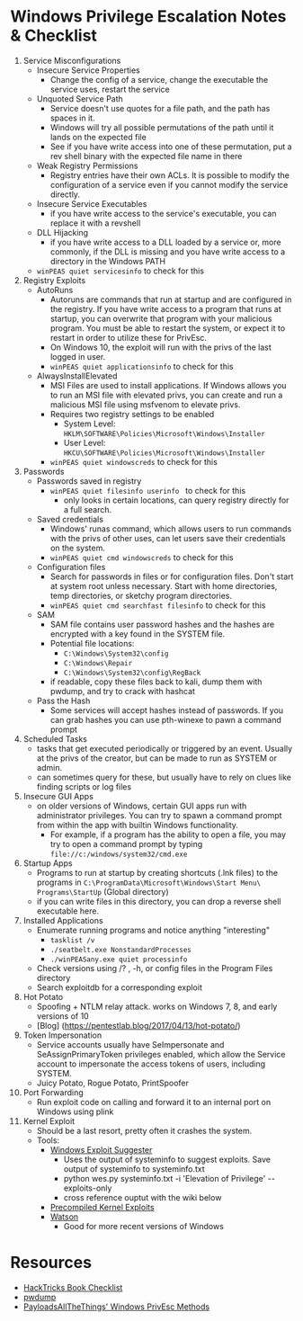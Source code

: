 # Windows Privilege Escalation Notes & Checklist
1. Service Misconfigurations
    - Insecure Service Properties
        - Change the config of a service, change the executable the service uses, restart the service
    - Unquoted Service Path
        - Service doesn't use quotes for a file path, and the path has spaces in it. 
        - Windows will try all possible permutations of the path until it lands on the expected file
        - See if you have write access into one of these permutation, put a rev shell binary with the expected file name in there
    - Weak Registry Permissions
        - Registry entries have their own ACLs. It is possible to modify the configuration of a service even if you cannot modify the service directly.
    - Insecure Service Executables
        - if you have write access to the service's executable, you can replace it with a revshell
    - DLL Hijacking
        - if you have write access to a DLL loaded by a service or, more commonly, if the DLL is missing and you have write access to a directory in the Windows PATH 
    - `winPEAS quiet servicesinfo` to check for this
2. Registry Exploits
    - AutoRuns
        - Autoruns are commands that run at startup and are configured in the registry. If you have write access to a program that runs at startup, you can overwrite that program with your malicious program. You must be able to restart the system, or expect it to restart in order to utilize these for PrivEsc.
        - On Windows 10, the exploit will run with the privs of the last logged in user.
        - `winPEAS quiet applicationsinfo` to check for this
    - AlwaysInstallElevated
        - MSI Files are used to install applications. If Windows allows you to run an MSI file with elevated privs, you can create and run a malicious MSI file using msfvenom to elevate privs.
        - Requires two registry settings to be enabled
            - System Level: `HKLM\SOFTWARE\Policies\Microsoft\Windows\Installer` 
            - User Level: `HKCU\SOFTWARE\Policies\Microsoft\Windows\Installer`
        - `winPEAS quiet windowscreds` to check for this 
3. Passwords
    - Passwords saved in registry
        - `winPEAS quiet filesinfo userinfo ` to check for this
            - only looks in certain locations, can query registry directly for a full search. 
    - Saved credentials 
        - Windows' runas command, which allows users to run commands with the privs of other uses, can let users save their credentials on the system.
        - `winPEAS quiet cmd windowscreds` to check for this
    - Configuration files
        - Search for passwords in files or for configuration files. Don't start at system root unless necessary. Start with home directories, temp directories, or sketchy program directories.
        - `winPEAS quiet cmd searchfast filesinfo` to check for this
    - SAM
        - SAM file contains user password hashes and the hashes are encrypted with a key found in the SYSTEM file. 
        - Potential file locations:
            - `C:\Windows\System32\config`
            - `C:\Windows\Repair`
            - `C:\Windows\System32\config\RegBack`
        - if readable, copy these files back to kali, dump them with pwdump, and try to crack with hashcat
    - Pass the Hash
        - Some services will accept hashes instead of passwords. If you can grab hashes you can use pth-winexe to pawn a command prompt
4. Scheduled Tasks 
    - tasks that get executed periodically or triggered by an event. Usually at the privs of the creator, but can be made to run as SYSTEM or admin.
    - can sometimes query for these, but usually have to rely on clues like finding scripts or log files
5. Insecure GUI Apps 
    - on older versions of Windows, certain GUI apps run with administrator privileges. You can try to spawn a command prompt from within the app with builtin Windows functionality.
        -  For example, if a program has the ability to open a file, you may try to open a command prompt by typing `file://c:/windows/system32/cmd.exe` 
6. Startup Apps
    - Programs to run at startup by creating shortcuts (.lnk files) to the programs in `C:\ProgramData\Microsoft\Windows\Start Menu\ Programs\StartUp` (Global directory)
    - if you can write files in this directory, you can drop a reverse shell executable here. 
7. Installed Applications
    - Enumerate running programs and notice anything "interesting"
        - `tasklist /v`
        - `./seatbelt.exe NonstandardProcesses`
        - `./winPEASany.exe quiet processinfo`
    - Check versions using /? , -h, or config files in the Program Files directory
    - Search exploitdb for a corresponding exploit
8. Hot Potato
    - Spoofing + NTLM relay attack. works on Windows 7, 8, and early versions of 10
    - [Blog] (https://pentestlab.blog/2017/04/13/hot-potato/)
9. Token Impersonation
    - Service accounts usually have SeImpersonate and SeAssignPrimaryToken privileges enabled, which allow the Service account to impersonate the access tokens of users, including SYSTEM. 
    - Juicy Potato, Rogue Potato, PrintSpoofer
10. Port Forwarding
    - Run exploit code on calling and forward it to an internal port on Windows using plink
11. Kernel Exploit
    - Should be a last resort, pretty often it crashes the system.
    - Tools: 
        - [Windows Exploit Suggester](https://github.com/bitsadmin/wesng)
            - Uses the output of systeminfo to suggest exploits. Save output of systeminfo to systeminfo.txt
            - python wes.py systeminfo.txt -i 'Elevation of Privilege' --exploits-only
            - cross reference ouptut with the wiki below 
        - [Precompiled Kernel Exploits](https://github.com/SecWiki/windows-kernel-exploits)
        - [Watson](https://github.com/rasta-mouse/Watson)
            - Good for more recent versions of Windows

# Resources
- [HackTricks Book Checklist](https://book.hacktricks.xyz/windows/checklist-windows-privilege-escalation)
- [pwdump](https://github.com/Neohapsis/creddump7.git)
- [PayloadsAllTheThings' Windows PrivEsc Methods](https://github.com/swisskyrepo/PayloadsAllTheThings/blob/master/Methodology%20and%20Resources/Windows%20-%20Privilege%20Escalation.md)